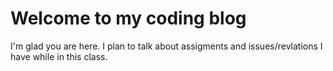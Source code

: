 # Welcome to my coding blog

I'm glad you are here. I plan to talk about assigments and issues/revlations I have while in this class.
